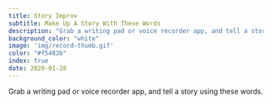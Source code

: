 ```yaml
---
title: Story Improv
subtitle: Make Up A Story With These Words
description: "Grab a writing pad or voice recorder app, and tell a story using these words."
background_color: "white"
image: 'img/record-thumb.gif'
color: "#f5483b"
index: true
date: 2020-01-28
---
```


Grab a writing pad or voice recorder app, and tell a story using these words.

<ul class="_random random masonry" data-child="li" data-amount="25" data-template="[[ mix ]]" data-params='{"collections": ["adjectives", "animals-plural", "animals-singular", "objects-plural", "adverbs", "verbs-past", "food-singular", "verbs-present", "objects-plural", "nouns-plural"]}'></ul>